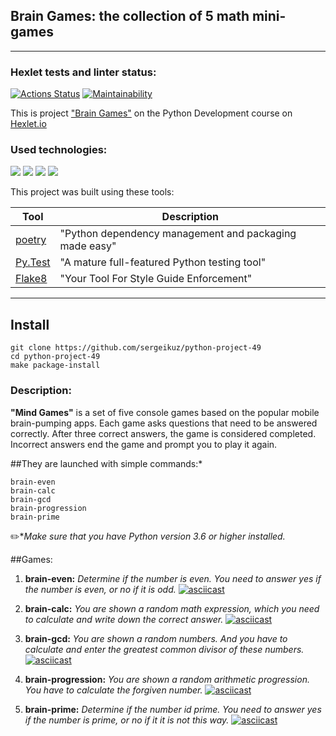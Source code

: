 ## Brain Games: the collection of 5 math mini-games
<hr>

### Hexlet tests and linter status:
[![Actions Status](https://github.com/sergeikuz/python-project-49/workflows/hexlet-check/badge.svg)](https://github.com/sergeikuz/python-project-49/actions)
[![Maintainability](https://api.codeclimate.com/v1/badges/ab58d38fde5644fe65ba/maintainability)](https://codeclimate.com/github/sergeikuz/python-project-49/maintainability)


This is project ["Brain Games"](https://ru.hexlet.io/programs/python/projects/49) on the Python Development course on [Hexlet.io](https://ru.hexlet.io/programs/python)

### Used technologies:
![](https://img.shields.io/badge/language-python-blue)
![](https://img.shields.io/badge/lybrary-prompt-brightgreen)
![](https://img.shields.io/badge/lybrary-random-orange)
![](https://img.shields.io/badge/lybrary-math-ff67b4)

This project was built using these tools:

| Tool                                                                        | Description                                             |
|-----------------------------------------------------------------------------|---------------------------------------------------------|
| [poetry](https://poetry.eustace.io/)                                        | "Python dependency management and packaging made easy"  |
| [Py.Test](https://pytest.org)                                               | "A mature full-featured Python testing tool"            |
| [Flake8](https://flake8.pycqa.org/en/latest/)               | "Your Tool For Style Guide Enforcement"|

---
## Install
```
git clone https://github.com/sergeikuz/python-project-49
cd python-project-49
make package-install
```

### Description:

**"Mind Games"** is a set of five console games based on the popular mobile brain-pumping apps. Each game asks questions that need to be answered correctly. After three correct answers, the game is considered completed. Incorrect answers end the game and prompt you to play it again. 


##They are launched with simple commands:*
```commandline
brain-even
brain-calc
brain-gcd
brain-progression
brain-prime
```
:pencil2:*_Make sure that you have Python version 3.6 or higher installed._


##Games:

1. **brain-even:** *Determine if the number is even. You need to answer yes if the number is even, or no if it is odd.*
[![asciicast](https://asciinema.org/a/614934.svg)](https://asciinema.org/a/614934)


2. **brain-calc:** *You are shown a random math expression, which you need to calculate and write down the correct answer.*
[![asciicast](https://asciinema.org/a/614985.svg)](https://asciinema.org/a/614985)


3. **brain-gcd:** *You are shown a random numbers. And you have to calculate and enter the greatest common divisor of these numbers.*
[![asciicast](https://asciinema.org/a/614989.svg)](https://asciinema.org/a/614989)


4. **brain-progression:** *You are shown a random arithmetic progression. You have to calculate the forgiven number.*
[![asciicast](https://asciinema.org/a/614987.svg)](https://asciinema.org/a/614987)


5. **brain-prime:** *Determine if the number id prime. You need to answer yes if the number is prime, or no if it it is not this way.*
[![asciicast](https://asciinema.org/a/614998.svg)](https://asciinema.org/a/614998)
